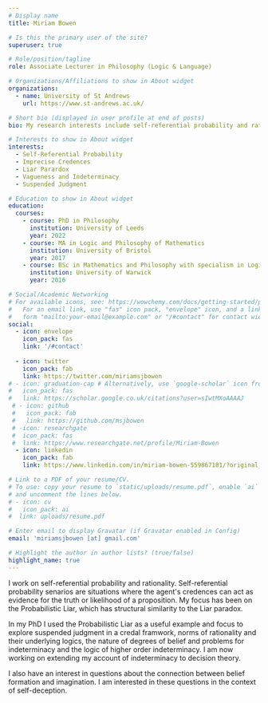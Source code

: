 ```yaml
---
# Display name
title: Miriam Bowen

# Is this the primary user of the site?
superuser: true

# Role/position/tagline
role: Associate Lecturer in Philosophy (Logic & Language)

# Organizations/Affiliations to show in About widget
organizations:
  - name: University of St Andrews
    url: https://www.st-andrews.ac.uk/

# Short bio (displayed in user profile at end of posts)
bio: My research interests include self-referential probability and rationality. 

# Interests to show in About widget
interests:
  - Self-Referential Probability
  - Imprecise Credences
  - Liar Parardox
  - Vagueness and Indeterminacy
  - Suspended Judgment

# Education to show in About widget
education:
  courses:
    - course: PhD in Philosophy
      institution: University of Leeds
      year: 2022
    - course: MA in Logic and Philosophy of Mathematics
      institution: University of Bristol
      year: 2017
    - course: BSc in Mathematics and Philosophy with specialism in Logic and Foundations
      institution: University of Warwick
      year: 2016

# Social/Academic Networking
# For available icons, see: https://wowchemy.com/docs/getting-started/page-builder/#icons
#   For an email link, use "fas" icon pack, "envelope" icon, and a link in the
#   form "mailto:your-email@example.com" or "/#contact" for contact widget.
social:
  - icon: envelope
    icon_pack: fas
    link: '/#contact'
   
  - icon: twitter
    icon_pack: fab
    link: https://twitter.com/miriamsjbowen
# - icon: graduation-cap # Alternatively, use `google-scholar` icon from `ai` icon pack
#   icon_pack: fas
#   link: https://scholar.google.co.uk/citations?user=sIwtMXoAAAAJ
 # - icon: github
 #   icon_pack: fab
 #   link: https://github.com/msjbowen
 # -icon: researchgate
 #  icon_pack: fas
 #  link: https://www.researchgate.net/profile/Miriam-Bowen
  - icon: linkedin
    icon_pack: fab
    link: https://www.linkedin.com/in/miriam-bowen-559867181/?original_referer=https%3A%2F%2Fwww%2Egoogle%2Ecom%2F&originalSubdomain=uk

# Link to a PDF of your resume/CV.
# To use: copy your resume to `static/uploads/resume.pdf`, enable `ai` icons in `params.toml`,
# and uncomment the lines below.
# - icon: cv
#   icon_pack: ai
#  link: uploads/resume.pdf

# Enter email to display Gravatar (if Gravatar enabled in Config)
email: 'miriamsjbowen [at] gmail.com'

# Highlight the author in author lists? (true/false)
highlight_name: true
---
```

I work on self-referential probability and rationality. Self-referential probability senarios are situations where the agent's credences can act as evidence for the truth or likelihood of a proposition. My focus has been on the Probabilistic Liar, which has structural similarity to the Liar paradox.

In my PhD I used the Probabilistic Liar as a useful example and focus to explore suspended judgment in a credal framwork, norms of rationality and their underlying logics, the nature of degrees of belief and problems for indeterminacy and the logic of higher order indeterminacy. I am now working on extending my account of indeterminacy to decision theory.

I also have an interest in questions about the connection between belief formation and imagination. I am interested in these questions in the context of self-deception.


